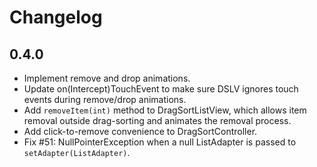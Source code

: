 Changelog
=========

0.4.0
-----

* Implement remove and drop animations.
* Update on(Intercept)TouchEvent to make sure DSLV ignores
touch events during remove/drop animations.
* Add `removeItem(int)` method to DragSortListView, which allows item
removal outside drag-sorting and animates the removal process.
* Add click-to-remove convenience to DragSortController.
* Fix #51: NullPointerException when a null ListAdapter is passed to
`setAdapter(ListAdapter)`.
